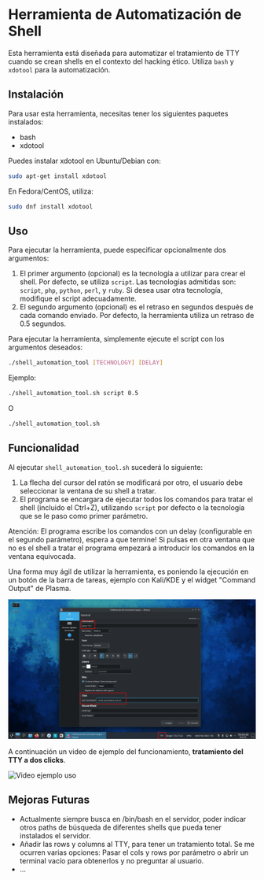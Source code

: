 # Herramienta de Automatización de Shell

Esta herramienta está diseñada para automatizar el tratamiento de TTY cuando se crean shells en el contexto del hacking ético. Utiliza `bash` y `xdotool` para la automatización.

## Instalación
Para usar esta herramienta, necesitas tener los siguientes paquetes instalados:

- bash
- xdotool
  
Puedes instalar xdotool en Ubuntu/Debian con:

```bash
sudo apt-get install xdotool
```

En Fedora/CentOS, utiliza:

```bash
sudo dnf install xdotool
```

## Uso

Para ejecutar la herramienta, puede especificar opcionalmente dos argumentos:

1. El primer argumento (opcional) es la tecnología a utilizar para crear el shell. Por defecto, se utiliza `script`. Las tecnologías admitidas son: `script`, `php`, `python`, `perl`, y `ruby`. Si desea usar otra tecnología, modifique el script adecuadamente.
2. El segundo argumento (opcional) es el retraso en segundos después de cada comando enviado. Por defecto, la herramienta utiliza un retraso de 0.5 segundos.

Para ejecutar la herramienta, simplemente ejecute el script con los argumentos deseados:

```bash
./shell_automation_tool [TECHNOLOGY] [DELAY]
```

Ejemplo:

```bash
./shell_automation_tool.sh script 0.5
```

O

```bash
./shell_automation_tool.sh
```

## Funcionalidad

Al ejecutar `shell_automation_tool.sh` sucederá lo siguiente:

1. La flecha del cursor del ratón se modificará por otro, el usuario debe seleccionar la ventana de su shell a tratar.
2. El programa se encargara de ejecutar todos los comandos para tratar el shell (incluido el Ctrl+Z), utilizando `script` por defecto o la tecnología que se le paso como primer parámetro.

Atención: El programa escribe los comandos con un delay (configurable en el segundo parámetro), espera a que termine! Si pulsas en otra ventana que no es el shell a tratar el programa empezará a introducir los comandos en la ventana equivocada.

Una forma muy ágil de utilizar la herramienta, es poniendo la ejecución en un botón de la barra de tareas, ejemplo con Kali/KDE y el widget "Command Output" de Plasma.

![Configuración Command Output](plasma-example.png)

A continuación un video de ejemplo del funcionamiento, **tratamiento del TTY a dos clicks**.

![Video ejemplo uso](vidoe.gif)

## Mejoras Futuras

- Actualmente siempre busca en /bin/bash en el servidor, poder indicar otros paths de búsqueda de diferentes shells que pueda tener instalados el servidor.
- Añadir las rows y columns al TTY, para tener un tratamiento total. Se me ocurren varias opciones: Pasar el cols y rows por parámetro o abrir un terminal vacío para obtenerlos y no preguntar al usuario.
- ...
